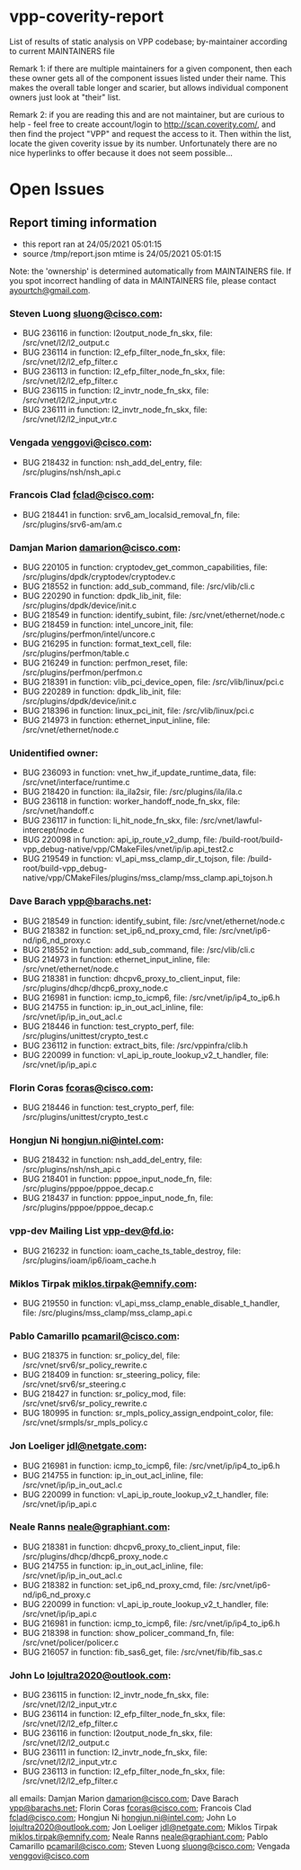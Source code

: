 # vpp-coverity-report
List of results of static analysis on VPP codebase; by-maintainer according to current MAINTAINERS file

Remark 1: if there are multiple maintainers for a given component, then each these owner gets all of the component issues
listed under their name.  This makes the overall table longer and scarier, but allows individual component owners just look
at "their" list.

Remark 2: if you are reading this and are not maintainer, but are curious to help - feel free to create account/login
to http://scan.coverity.com/, and then find the project "VPP" and request the access to it. Then within the list,
locate the given coverity issue by its number. Unfortunately there are no nice hyperlinks to offer because
it does not seem possible...

# Open Issues
## Report timing information
  * this report ran at 24/05/2021 05:01:15
  * source /tmp/report.json mtime is 24/05/2021 05:01:15

Note: the 'ownership' is determined automatically from MAINTAINERS file. If you spot incorrect handling of data in MAINTAINERS file, please contact ayourtch@gmail.com.

### Steven Luong <sluong@cisco.com>:
  * BUG 236116 in function: l2output_node_fn_skx, file: /src/vnet/l2/l2_output.c
  * BUG 236114 in function: l2_efp_filter_node_fn_skx, file: /src/vnet/l2/l2_efp_filter.c
  * BUG 236113 in function: l2_efp_filter_node_fn_skx, file: /src/vnet/l2/l2_efp_filter.c
  * BUG 236115 in function: l2_invtr_node_fn_skx, file: /src/vnet/l2/l2_input_vtr.c
  * BUG 236111 in function: l2_invtr_node_fn_skx, file: /src/vnet/l2/l2_input_vtr.c
### Vengada <venggovi@cisco.com>:
  * BUG 218432 in function: nsh_add_del_entry, file: /src/plugins/nsh/nsh_api.c
### Francois Clad <fclad@cisco.com>:
  * BUG 218441 in function: srv6_am_localsid_removal_fn, file: /src/plugins/srv6-am/am.c
### Damjan Marion <damarion@cisco.com>:
  * BUG 220105 in function: cryptodev_get_common_capabilities, file: /src/plugins/dpdk/cryptodev/cryptodev.c
  * BUG 218552 in function: add_sub_command, file: /src/vlib/cli.c
  * BUG 220290 in function: dpdk_lib_init, file: /src/plugins/dpdk/device/init.c
  * BUG 218549 in function: identify_subint, file: /src/vnet/ethernet/node.c
  * BUG 218459 in function: intel_uncore_init, file: /src/plugins/perfmon/intel/uncore.c
  * BUG 216295 in function: format_text_cell, file: /src/plugins/perfmon/table.c
  * BUG 216249 in function: perfmon_reset, file: /src/plugins/perfmon/perfmon.c
  * BUG 218391 in function: vlib_pci_device_open, file: /src/vlib/linux/pci.c
  * BUG 220289 in function: dpdk_lib_init, file: /src/plugins/dpdk/device/init.c
  * BUG 218396 in function: linux_pci_init, file: /src/vlib/linux/pci.c
  * BUG 214973 in function: ethernet_input_inline, file: /src/vnet/ethernet/node.c
### Unidentified owner:
  * BUG 236093 in function: vnet_hw_if_update_runtime_data, file: /src/vnet/interface/runtime.c
  * BUG 218420 in function: ila_ila2sir, file: /src/plugins/ila/ila.c
  * BUG 236118 in function: worker_handoff_node_fn_skx, file: /src/vnet/handoff.c
  * BUG 236117 in function: li_hit_node_fn_skx, file: /src/vnet/lawful-intercept/node.c
  * BUG 220098 in function: api_ip_route_v2_dump, file: /build-root/build-vpp_debug-native/vpp/CMakeFiles/vnet/ip/ip.api_test2.c
  * BUG 219549 in function: vl_api_mss_clamp_dir_t_tojson, file: /build-root/build-vpp_debug-native/vpp/CMakeFiles/plugins/mss_clamp/mss_clamp.api_tojson.h
### Dave Barach <vpp@barachs.net>:
  * BUG 218549 in function: identify_subint, file: /src/vnet/ethernet/node.c
  * BUG 218382 in function: set_ip6_nd_proxy_cmd, file: /src/vnet/ip6-nd/ip6_nd_proxy.c
  * BUG 218552 in function: add_sub_command, file: /src/vlib/cli.c
  * BUG 214973 in function: ethernet_input_inline, file: /src/vnet/ethernet/node.c
  * BUG 218381 in function: dhcpv6_proxy_to_client_input, file: /src/plugins/dhcp/dhcp6_proxy_node.c
  * BUG 216981 in function: icmp_to_icmp6, file: /src/vnet/ip/ip4_to_ip6.h
  * BUG 214755 in function: ip_in_out_acl_inline, file: /src/vnet/ip/ip_in_out_acl.c
  * BUG 218446 in function: test_crypto_perf, file: /src/plugins/unittest/crypto_test.c
  * BUG 236112 in function: extract_bits, file: /src/vppinfra/clib.h
  * BUG 220099 in function: vl_api_ip_route_lookup_v2_t_handler, file: /src/vnet/ip/ip_api.c
### Florin Coras <fcoras@cisco.com>:
  * BUG 218446 in function: test_crypto_perf, file: /src/plugins/unittest/crypto_test.c
### Hongjun Ni <hongjun.ni@intel.com>:
  * BUG 218432 in function: nsh_add_del_entry, file: /src/plugins/nsh/nsh_api.c
  * BUG 218401 in function: pppoe_input_node_fn, file: /src/plugins/pppoe/pppoe_decap.c
  * BUG 218437 in function: pppoe_input_node_fn, file: /src/plugins/pppoe/pppoe_decap.c
### vpp-dev Mailing List <vpp-dev@fd.io>:
  * BUG 216232 in function: ioam_cache_ts_table_destroy, file: /src/plugins/ioam/ip6/ioam_cache.h
### Miklos Tirpak <miklos.tirpak@emnify.com>:
  * BUG 219550 in function: vl_api_mss_clamp_enable_disable_t_handler, file: /src/plugins/mss_clamp/mss_clamp_api.c
### Pablo Camarillo <pcamaril@cisco.com>:
  * BUG 218375 in function: sr_policy_del, file: /src/vnet/srv6/sr_policy_rewrite.c
  * BUG 218409 in function: sr_steering_policy, file: /src/vnet/srv6/sr_steering.c
  * BUG 218427 in function: sr_policy_mod, file: /src/vnet/srv6/sr_policy_rewrite.c
  * BUG 180995 in function: sr_mpls_policy_assign_endpoint_color, file: /src/vnet/srmpls/sr_mpls_policy.c
### Jon Loeliger <jdl@netgate.com>:
  * BUG 216981 in function: icmp_to_icmp6, file: /src/vnet/ip/ip4_to_ip6.h
  * BUG 214755 in function: ip_in_out_acl_inline, file: /src/vnet/ip/ip_in_out_acl.c
  * BUG 220099 in function: vl_api_ip_route_lookup_v2_t_handler, file: /src/vnet/ip/ip_api.c
### Neale Ranns <neale@graphiant.com>:
  * BUG 218381 in function: dhcpv6_proxy_to_client_input, file: /src/plugins/dhcp/dhcp6_proxy_node.c
  * BUG 214755 in function: ip_in_out_acl_inline, file: /src/vnet/ip/ip_in_out_acl.c
  * BUG 218382 in function: set_ip6_nd_proxy_cmd, file: /src/vnet/ip6-nd/ip6_nd_proxy.c
  * BUG 220099 in function: vl_api_ip_route_lookup_v2_t_handler, file: /src/vnet/ip/ip_api.c
  * BUG 216981 in function: icmp_to_icmp6, file: /src/vnet/ip/ip4_to_ip6.h
  * BUG 218398 in function: show_policer_command_fn, file: /src/vnet/policer/policer.c
  * BUG 216057 in function: fib_sas6_get, file: /src/vnet/fib/fib_sas.c
### John Lo <lojultra2020@outlook.com>:
  * BUG 236115 in function: l2_invtr_node_fn_skx, file: /src/vnet/l2/l2_input_vtr.c
  * BUG 236114 in function: l2_efp_filter_node_fn_skx, file: /src/vnet/l2/l2_efp_filter.c
  * BUG 236116 in function: l2output_node_fn_skx, file: /src/vnet/l2/l2_output.c
  * BUG 236111 in function: l2_invtr_node_fn_skx, file: /src/vnet/l2/l2_input_vtr.c
  * BUG 236113 in function: l2_efp_filter_node_fn_skx, file: /src/vnet/l2/l2_efp_filter.c


all emails: Damjan Marion <damarion@cisco.com>; Dave Barach <vpp@barachs.net>; Florin Coras <fcoras@cisco.com>; Francois Clad <fclad@cisco.com>; Hongjun Ni <hongjun.ni@intel.com>; John Lo <lojultra2020@outlook.com>; Jon Loeliger <jdl@netgate.com>; Miklos Tirpak <miklos.tirpak@emnify.com>; Neale Ranns <neale@graphiant.com>; Pablo Camarillo <pcamaril@cisco.com>; Steven Luong <sluong@cisco.com>; Vengada <venggovi@cisco.com>
